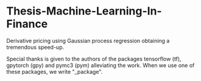 # Thesis-Machine-Learning-In-Finance

Derivative pricing using Gaussian process regression obtaining a tremendous speed-up.

Special thanks is given to the authors of the packages tensorflow (tf), gpytorch (gpy) and pymc3 (pym) alleviating the work. When we use one of these
packages, we write "_package". 
